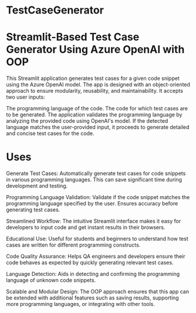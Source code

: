 # TestCaseGenerator
# Streamlit-Based Test Case Generator Using Azure OpenAI with OOP
This Streamlit application generates test cases for a given code snippet using the Azure OpenAI model. The app is designed with an object-oriented approach to ensure modularity, reusability, and maintainability. It accepts two user inputs:

The programming language of the code.
The code for which test cases are to be generated.
The application validates the programming language by analyzing the provided code using OpenAI's model. If the detected language matches the user-provided input, it proceeds to generate detailed and concise test cases for the code.

# Uses
Generate Test Cases: Automatically generate test cases for code snippets in various programming languages. This can save significant time during development and testing.

Programming Language Validation: Validate if the code snippet matches the programming language specified by the user. Ensures accuracy before generating test cases.

Streamlined Workflow: The intuitive Streamlit interface makes it easy for developers to input code and get instant results in their browsers.

Educational Use: Useful for students and beginners to understand how test cases are written for different programming constructs.

Code Quality Assurance: Helps QA engineers and developers ensure their code behaves as expected by quickly generating relevant test cases.

Language Detection: Aids in detecting and confirming the programming language of unknown code snippets.

Scalable and Modular Design: The OOP approach ensures that this app can be extended with additional features such as saving results, supporting more programming languages, or integrating with other tools.
